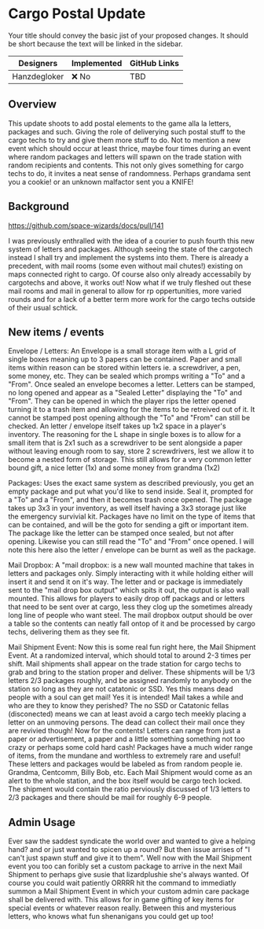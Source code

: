 # Cargo Postal Update

Your title should convey the basic jist of your proposed changes. It should be short because the text will be linked in the sidebar.

| Designers | Implemented | GitHub Links |
|---|---|---|
| Hanzdegloker | :x: No | TBD |

## Overview

This update shoots to add postal elements to the game alla la letters, packages and such. Giving the role of deliverying such postal stuff
to the cargo techs to try and give them more stuff to do. Not to mention a new event which should occur at least thrice, maybe four times
during an event where random packages and letters will spawn on the trade station with random recipients and contents. This not only gives 
something for cargo techs to do, it invites a neat sense of randomness. Perhaps grandama sent you a cookie! or an unknown malfactor sent you a
KNIFE!

## Background

https://github.com/space-wizards/docs/pull/141

I was previously enthralled with the idea of a courier to push fourth this new system of letters and packages. Although seeing the state of 
the cargotech instead I shall try and implement the systems into them. There is already a precedent, with mail rooms (some even without mail
chutes!) existing on maps connected right to cargo. Of course also only already accessabily by cargotechs and above, it works out! Now what if 
we truly fleshed out these mail rooms and mail in general to allow for rp oppertunities, more varied rounds and for a lack of a better term more 
work for the cargo techs outside of their usual schtick.

## New items / events

Envelope / Letters: An Envelope is a small storage item with a L grid of single boxes meaning up to 3 papers can be contained. Paper and small items 
within reason can be stored within letters ie. a screwdriver, a pen, some money, etc. They can be sealed which promps writing a "To" and a "From". 
Once sealed an envelope becomes a letter. Letters can be stamped, no long opened and appear as a "Sealed Letter" displaying the "To" and "From". They can be opened 
in which the player rips the letter opened turning it to a trash item and allowing for the items to be retreived out of it. It cannot be stamped post
opening although the "To" and "From" can still be checked. An letter / envelope itself takes up 1x2 space in a player's inventory. The reasoning for the L shape
in single boxes is to allow for a small item that is 2x1 such as a screwdriver to be sent alongside a paper without leaving enough room to say, store 2 screwdrivers,
lest we allow it to become a nested form of storage. This still allows for a very common letter bound gift, a nice letter (1x) and some money from grandma (1x2)

Packages: Uses the exact same system as described previously, you get an empty package and put what you'd like to send inside. Seal it, prompted for a "To"
and a "From", and then it becomes trash once opened. The package takes up 3x3 in your inventory, as well itself having a 3x3 storage just like the emergency 
survivial kit. Packages have no limit on the type of items that can be contained, and will be the goto for sending a gift or important item. The package like the 
letter can be stamped once sealed, but not after opening. Likewise you can still read the "To" and "From" once opened. I will note this here also the letter / envelope
can be burnt as well as the package.

Mail Dropbox: A "mail dropbox: is a new wall mounted machine that takes in letters and packages only. Simply interacting with it while holding either will insert it and
send it on it's way. The letter and or package is immediately sent to the "mail drop box output" which spits it out, the output is also wall mounted. This allows for players
to easily drop off packags and or letters that need to be sent over at cargo, less they clog up the sometimes already long line of people who want steel. The mail dropbox output
should be over a table so the contents can neatly fall ontop of it and be processed by cargo techs, delivering them as they see fit.

Mail Shipment Event: Now this is some real fun right here, the Mail Shipment Event. At a randomized interval, which should total to around 2-3 times per shift. Mail shipments shall
appear on the trade station for cargo techs to grab and bring to the station proper and deliver. These shipments will be 1/3 letters 2/3 packages roughly, and be assigned randomly to
anybody on the station so long as they are not catatonic or SSD. Yes this means dead people with a soul can get mail! Yes it is intended! Mail takes a while and who are they to know
they perished? The no SSD or Catatonic fellas (disconected) means we can at least avoid a cargo tech meekly placing a letter on an unmoving persons. The dead can collect their mail
once they are revivied though! Now for the contents! Letters can range from just a paper or advertisement, a paper and a little something something not too crazy or perhaps some cold
hard cash! Packages have a much wider range of items, from the mundane and worthless to extremely rare and useful! These letters and packages would be labeled as from random people
ie. Grandma, Centcomm, Billy Bob, etc. Each Mail Shipment would come as an alert to the whole station, and the box itself would be cargo tech locked. The shipment would contain the 
ratio perviously discussed of 1/3 letters to 2/3 packages and there should be mail for roughly 6-9 people. 

## Admin Usage

Ever saw the saddest syndicate the world over and wanted to give a helping hand? and or just wanted to spicen up a round? But then issue arrises of "I can't just spawn stuff and give
it to them". Well now with the Mail Shipment event you too can foribly set a custom package to arrive in the next Mail Shipment to perhaps give susie that lizardplushie she's always wanted.
Of course you could wait patiently ORRRR hit the command to immediatly summon a Mail Shipment Event in which your custom admin care package shall be delivered with. This allows for in game
gifting of key items for special events or whatever reason really. Between this and mysterious letters, who knows what fun shenanigans you could get up too!
